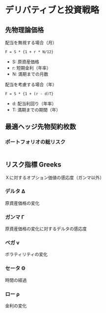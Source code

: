 # デリバティブと投資戦略

## 先物理論価格

配当を無視する場合（月）
```
F = S * {1 + r * N/12}
```
* S: 原資産価格
* r: 短期金利（年率）
* N: 満期までの月数

配当を考慮する場合（年）
```
F = S * {1 + (r - d)T}
```
* d: 配当利回り（年率）
* T: 満期までの期間（年）

## 最適ヘッジ先物契約枚数

### ポートフォリオの総リスク
```

```

## リスク指標 Greeks

Ｘに対するオプション価値の感応度（ガンマ以外）
### デルタ Δ
原資産価格の変化
### ガンマ Γ
原資産価格の変化に対するデルタの感応度
### ベガ v
ボラティリティの変化
### セータ Θ
時間の経過
### ロー ρ
金利の変化
